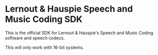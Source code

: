 # Lernout &amp; Hauspie Speech and Music Coding SDK

This is the official SDK for Lernout & Hauspie's Speech and Music Coding software and speech codecs.

This will only work with 16-bit systems.
